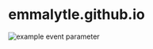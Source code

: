# emmalytle.github.io



![example event parameter](https://github.com/github/docs/actions/workflows/label.yml/badge.svg?event=pull_request)
